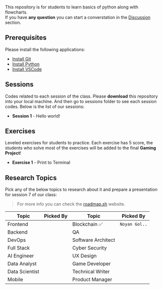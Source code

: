This repository is for students to learn basics of python along with flowcharts.  
If you have **any question** you can start a converstation in the [Discussion](https://github.com/hayyaun/kids/discussions) section.

## Prerequisites

Please install the following applications:

- [Install Git](https://git-scm.com/downloads)
- [Install Python](https://www.python.org/downloads/release/python-3130/)
- [Install VSCode](https://code.visualstudio.com/)

## Sessions

Codes related to each session of the class.
Please **download** this repository into your local machine.
And then go to sessions folder to see each session codes.
Below is the list of our sessions:

- **Session 1** - Hello world!

## Exercises

Leveled exercises for students to practice.
Each exercise has 5 score, the students who solve most of the exercises will be added to the final **Gaming Project**!

- **Exercise 1** - Print to Terminal

## Research Topics

Pick any of the below topics to research about it and prepare a presentation for session 7 of our class:

> For more info you can check the [roadmap.sh](https://roadmap.sh) website.

| Topic          | Picked By | Topic              | Picked By     |
| -------------- | --------- | ------------------ | ------------- |
| Frontend       |           | Blockchain ✅      | `Noyan Gol..` |
| Backend        |           | QA                 |               |
| DevOps         |           | Software Architect |               |
| Full Stack     |           | Cyber Security     |               |
| AI Engineer    |           | UX Design          |               |
| Data Analyst   |           | Game Developer     |               |
| Data Scientist |           | Technical Writer   |               |
| Mobile         |           | Product Manager    |               |
